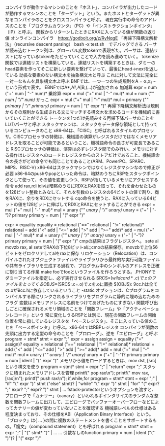 コンパイラが動作するマシンのことを「ホスト」、コンパイラが出力したコードが動作するマシンのことを「ターゲット」という。またホストとターゲットが異なるコンパイラのことをクロスコンパイラと呼ぶ。
現在実行中の命令のアドレスのことを「プログラムカウンタ」（PC）や「インストラクションポインタ」（IP）と呼ぶ。
関数からリターンしたときにRAXに入っている値が関数の返り値
オンラインコンパイラ　https://godbolt.org/z/RyNqgE
「再帰下降構文解析法」（recursive descent parsing）
bash -x test.sh　でデバッグできる
パーサが読み込むトークン列は、グローバル変数tokenで表現ぢた。パーサは、連結リストになっているtokenをたどっていくことで入力を読み進めていく。
tokenize関数では連結リストを構築している。連結リストを構築するときは、ダミーのhead要素を作ってそこに新しい要素を繋げていって、最後にhead->nextを返している
助長な要素のない構文木を抽象構文木と呼ぶ
これに対して文法に完全に一対一なもんを具象構文木よ呼ぶ
BNFでは、一つ一つの生成規則をA = α₁α₂⋯という形式で表す。
EBNFではA*,A?,A|B,(...)が追加される
加減算
expr = num ("+" num | "-" num)*
乗除算
expr = mul ("+" mul | "-" mul)*
mul  = num ("*" num | "/" num)*
かっこ
expr    = mul ("+" mul | "-" mul)*
mul     = primary ("*" primary | "/" primary)*
primary = num | "(" expr ")"
再帰下降構文解析法は規則からその規則から生成される文にマッチする構文木を求めるコードを機械的に書いていくことができる
トークンを1つだけ先読みする再帰下降パーサのことをLL(1)パーサと呼ぶ
スタックマシンは、スタックをデータ保存領域として持っているコンピュータのこと
x86-64は、「CISC」と呼ばれるスタイルのプロセッサ。CISCプロセッサの特徴は、機械語の演算がレジスタだけではなくメモリアドレスを取ることが可能であるということ、機械語命令の長さが可変長であること
RISCプロセッサの特徴は、演算は必ずレジスタ間でのみ行い、メモリに対する操作はレジスタへのロードとレジスタからのストアだけであること、機械語命令の長さがどの命令でも同じことであること(ARM、PowerPC、SPARC、MIPS、RISC-V)
x86-64はスタックマシンではなくレジスタマシンなので修正が必要
x86-64のpushやpopといった命令は、暗黙のうちにRSPをスタックポインタとして使って、その値を変更しつつ、RSPが指しているメモリにアクセスする命令
add rax,rdi
idivは暗黙のうちにRDXとRAXを取って、それを合わせたものを128ビット整数とみなして、それを引数のレジスタの64ビットの値で割り、商をRAXに、余りをRDXにセットする
cqo命令を使うと、RAXに入っている64ビットの値を128ビットに伸ばしてRDXとRAXにセットすることができる
expr    = mul ("+" mul | "-" mul)*
mul     = unary ("*" unary | "/" unary)*
unary   = ("+" | "-")? primary
primary = num | "(" expr ")"

expr       = equality
equality   = relational ("==" relational | "!=" relational)*
relational = add ("<" add | "<=" add | ">" add | ">=" add)*
add        = mul ("+" mul | "-" mul)*
mul        = unary ("*" unary | "/" unary)*
unary      = ("+" | "-")? primary
primary    = num | "(" expr ")"
cmpの結果はフラグレジスタへ。
sete al
movzb rax, al
seteでRAXの下位8ビットalにcmoの結果保存。movzbで上位56ビットをゼロクリアしてalをraxに保存
リロケーション（Relocation）は、コンパイルされたオブジェクトファイルやライブラリから最終的な実行可能ファイルや共有ライブラリを生成する過程で、プログラム中のシンボルのアドレスを正確に割り当てる作業
make fooでfooというファイルを作ろうとする。.PHONYでダミーファイルを指定し、必ず実行させられる
SRCS=$(wildcard *.c)で.cのファイルをとってくる
OBJS=$(SRCS:.c=.o)で.cを.oに置換
$(OBJS): 9cc.hは全ての.oが9cc.hに依存しているということ
-static オプションは、Cプログラムをコンパイルする際にリンクされるライブラリをプログラムに静的に埋め込むためのフラグ
変数はメモリアドレスに名前をつけてあげたものにすぎない
関数呼び出しごとに確保されるメモリ領域のことを「関数フレーム」や「アクティベーションレコード」という
常に変化しうるRSPとは別に、現在の関数フレームの開始位置を常に指しているレジスタを「ベースレジスタ」、そこに入っている値のことを「ベースポインタ」と呼ぶ。x86-64ではRBPレジスタ
コンパイラが関数の先頭に出力する定型の命令のことを「プロローグ」、逆を「エピローグ」と呼ぶ
program    = stmt*
stmt       = expr ";"
expr       = assign
assign     = equality ("=" assign)?
equality   = relational ("==" relational | "!=" relational)*
relational = add ("<" add | "<=" add | ">" add | ">=" add)*
add        = mul ("+" mul | "-" mul)*
mul        = unary ("*" unary | "/" unary)*
unary      = ("+" | "-")? primary
primary    = num | ident | "(" expr ")"
メモリから値をロードするときは、mov dst, [src]という構文を使う
program = stmt*
stmt    = expr ";"
        | "return" expr ";"
スタックに積まれたメモリアドレスを管理
printf("  pop rax\n");
printf("  mov rax, [rax]\n");
printf("  push rax\n");
if,while,for
program = stmt*
stmt    = expr ";"
        | "if" "(" expr ")" stmt ("else" stmt)?
        | "while" "(" expr ")" stmt
        | "for" "(" expr? ";" expr? ";" expr? ")" stmt
        | ...
fstack-protectorというオプションを渡すと、プロローグで「カナリー」（canary）といわれるポインタサイズのランダムな整数を関数フレームに出力して、エピローグでバッファーオーバーフローなどによってカナリーの値が変わっていないことを確認する
機械語レベルの仕様はある程度決まっており、その仕様をABI（Application Binary Interface）という。
「ブロック」は{ ... }の間に複数のステートメントを書くことをサポートするもの。「複文」（compound statement）とも呼ばれる
program = stmt*
stmt    = expr ";"
        | "{" stmt* "}"
        | ...
...
引数なしのfunction
primary = num
        | ident ("(" ")")?
        | "(" expr ")"